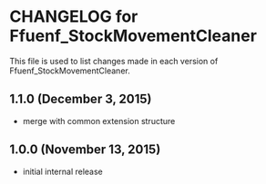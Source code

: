 # CHANGELOG for Ffuenf_StockMovementCleaner

This file is used to list changes made in each version of Ffuenf_StockMovementCleaner.

## 1.1.0 (December 3, 2015)

* merge with common extension structure

## 1.0.0 (November 13, 2015)

* initial internal release
